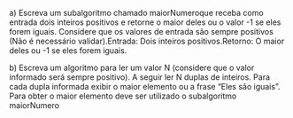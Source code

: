 a) Escreva um subalgoritmo chamado maiorNumeroque receba como entrada dois inteiros positivos e retorne o maior deles ou o valor -1 se eles forem iguais. Considere que os valores de entrada são sempre positivos (Não é necessário validar).Entrada: Dois inteiros positivos.Retorno: O maior deles ou -1 se eles forem iguais.

b) Escreva um algoritmo para ler um valor N (considere que o valor informado será sempre positivo). A seguir ler N duplas de inteiros. Para cada dupla informada exibir o maior elemento ou a frase “Eles são iguais”. Para obter o maior elemento deve ser utilizado o subalgoritmo maiorNumero